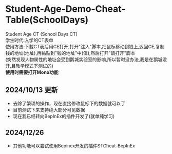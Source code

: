 # Student-Age-Demo-Cheat-Table(SchoolDays)  
Student Age CT (School Days CT)  
学生时代:入学的CT表单  
使用方法:下载CT表后用CE打开,打开"注入"脚本,把鼠标移动到钱上,返回CE,复制钱的地址(地址),再黏贴到"钱的地址"中(值),然后打开"请打开"脚本  
(突然发现人物属性的地址会受到鹅城实验室的影响,所以暂时没办法,我是在鹅城没开,且教学模式下测试的)  
**使用时需要打开Mono功能**  
## 2024/10/13 更新  
+ 去除了繁琐的操作，现在直接修改鼠标下的数据就可以了  
+ 目前测试下来支持绝大部分可见数据  
+ 现在我已经转向BepInEx的插件开发了(就单纯学习)
## 2024/12/26
+ 其他功能可以尝试使用Bepinex开发的插件STCheat-BepInEx

